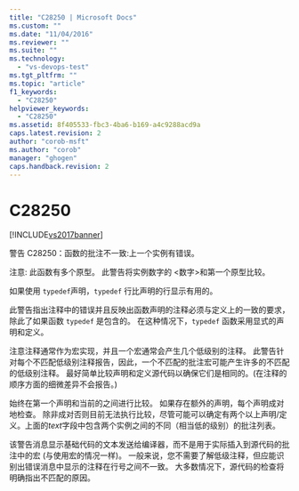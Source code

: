 ```yaml
---
title: "C28250 | Microsoft Docs"
ms.custom: ""
ms.date: "11/04/2016"
ms.reviewer: ""
ms.suite: ""
ms.technology: 
  - "vs-devops-test"
ms.tgt_pltfrm: ""
ms.topic: "article"
f1_keywords: 
  - "C28250"
helpviewer_keywords: 
  - "C28250"
ms.assetid: 8f405533-fbc3-4ba6-b169-a4c9288acd9a
caps.latest.revision: 2
author: "corob-msft"
ms.author: "corob"
manager: "ghogen"
caps.handback.revision: 2
---
```

# C28250
[!INCLUDE[vs2017banner](../code-quality/includes/vs2017banner.md)]

警告 C28250：函数的批注不一致:上一个实例有错误。  
  
 注意: 此函数有多个原型。  此警告将实例数字的 \<数字\>和第一个原型比较。  
  
 如果使用 `typedef`声明，`typedef` 行比声明的行显示有用的。  
  
 此警告指出注释中的错误并且反映出函数声明的注释必须与定义上的一致的要求，除此了如果函数 `typedef` 是包含的。  在这种情况下，`typedef` 函数采用显式的声明和定义。  
  
 注意注释通常作为宏实现，并且一个宏通常会产生几个低级别的注释。  此警告针对每个不匹配低级别注释报告，因此，一个不匹配的批注宏可能产生许多的不匹配的低级别注释。  最好简单比较声明和定义源代码以确保它们是相同的。\(在注释的顺序方面的细微差异不会报告。\)  
  
 始终在第一个声明和当前的之间进行比较。  如果存在额外的声明，每个声明成对地检查。  除非成对否则目前无法执行比较，尽管可能可以确定有两个以上声明\/定义。上面的*text*字段中包含两个实例之间的不同（相当低的级别）的批注列表。  
  
 该警告消息显示基础代码的文本发送给编译器，而不是用于实际插入到源代码的批注中的宏 \(与使用宏的情况一样\)。  一般来说，您不需要了解低级注释，但应能识别出错误消息中显示的注释在行号之间不一致。  大多数情况下，源代码的检查将明确指出不匹配的原因。